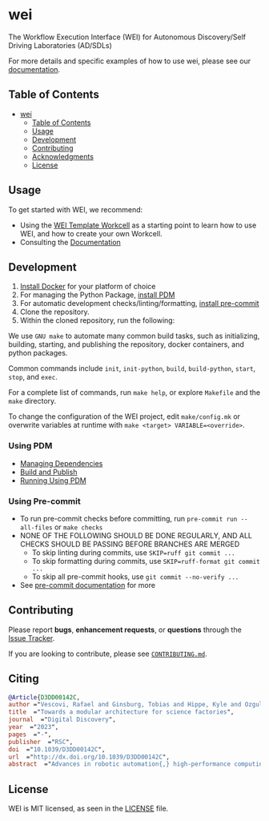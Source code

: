 # wei

<!-- TODO: Add badges -->
<!-- [![PyPI version](https://badge.fury.io/py/mdlearn.svg)](https://badge.fury.io/py/mdlearn) -->
<!-- [![Documentation Status](https://readthedocs.org/projects/mdlearn/badge/?version=latest)](https://mdlearn.readthedocs.io/en/latest/?badge=latest) -->

The Workflow Execution Interface (WEI) for Autonomous Discovery/Self Driving Laboratories (AD/SDLs)

For more details and specific examples of how to use wei, please see our [documentation](https://rpl-wei.readthedocs.io/en/latest/).

## Table of Contents
- [wei](#wei)
  - [Table of Contents](#table-of-contents)
  - [Usage](#usage)
  - [Development](#development)
  - [Contributing](#contributing)
  - [Acknowledgments](#acknowledgments)
  - [License](#license)

## Usage

To get started with WEI, we recommend:

- Using the [WEI Template Workcell](https://github.com/AD-SDL/wei_template_workcell) as a starting point to learn how to use WEI, and how to create your own Workcell.
- Consulting the [Documentation](https://rpl-wei.readthedocs.io/en/latest/index.html)

## Development

1. [Install Docker](https://docs.docker.com/engine/install/) for your platform of choice
2. For managing the Python Package, [install PDM](https://pdm-project.org/latest/#installation)
3. For automatic development checks/linting/formatting, [install pre-commit](https://pre-commit.com/)
4. Clone the repository.
5. Within the cloned repository, run the following:

We use `GNU make` to automate many common build tasks, such as initializing, building, starting, and publishing the repository, docker containers, and python packages.

Common commands include `init`, `init-python`, `build`, `build-python`, `start`, `stop`, and `exec`.

For a complete list of commands, run `make help`, or explore `Makefile` and the `make` directory.

To change the configuration of the WEI project, edit `make/config.mk` or overwrite variables at runtime with `make <target> VARIABLE=<override>`.

### Using PDM

- [Managing Dependencies](https://pdm-project.org/latest/usage/dependency/)
- [Build and Publish](https://pdm-project.org/latest/usage/publish/)
- [Running Using PDM](https://pdm-project.org/latest/usage/scripts/)

### Using Pre-commit

- To run pre-commit checks before committing, run `pre-commit run --all-files` or `make checks`
- NONE OF THE FOLLOWING SHOULD BE DONE REGULARLY, AND ALL CHECKS SHOULD BE PASSING BEFORE BRANCHES ARE MERGED
    - To skip linting during commits, use `SKIP=ruff git commit ...`
    - To skip formatting during commits, use `SKIP=ruff-format git commit ...`
    - To skip all pre-commit hooks, use `git commit --no-verify ...`
- See [pre-commit documentation](https://pre-commit.com) for more

## Contributing

Please report **bugs**, **enhancement requests**, or **questions** through the [Issue Tracker](https://github.com/AD-SDL/wei/issues).

If you are looking to contribute, please see [`CONTRIBUTING.md`](https://github.com/AD-SDL/wei/blob/main/CONTRIBUTING.md).


## Citing

```bibtex
@Article{D3DD00142C,
author ="Vescovi, Rafael and Ginsburg, Tobias and Hippe, Kyle and Ozgulbas, Doga and Stone, Casey and Stroka, Abraham and Butler, Rory and Blaiszik, Ben and Brettin, Tom and Chard, Kyle and Hereld, Mark and Ramanathan, Arvind and Stevens, Rick and Vriza, Aikaterini and Xu, Jie and Zhang, Qingteng and Foster, Ian",
title  ="Towards a modular architecture for science factories",
journal  ="Digital Discovery",
year  ="2023",
pages  ="-",
publisher  ="RSC",
doi  ="10.1039/D3DD00142C",
url  ="http://dx.doi.org/10.1039/D3DD00142C",
abstract  ="Advances in robotic automation{,} high-performance computing (HPC){,} and artificial intelligence (AI) encourage us to conceive of science factories: large{,} general-purpose computation- and AI-enabled self-driving laboratories (SDLs) with the generality and scale needed both to tackle large discovery problems and to support thousands of scientists. Science factories require modular hardware and software that can be replicated for scale and (re)configured to support many applications. To this end{,} we propose a prototype modular science factory architecture in which reconfigurable modules encapsulating scientific instruments are linked with manipulators to form workcells{,} that can themselves be combined to form larger assemblages{,} and linked with distributed computing for simulation{,} AI model training and inference{,} and related tasks. Workflows that perform sets of actions on modules can be specified{,} and various applications{,} comprising workflows plus associated computational and data manipulation steps{,} can be run concurrently. We report on our experiences prototyping this architecture and applying it in experiments involving 15 different robotic apparatus{,} five applications (one in education{,} two in biology{,} two in materials){,} and a variety of workflows{,} across four laboratories. We describe the reuse of modules{,} workcells{,} and workflows in different applications{,} the migration of applications between workcells{,} and the use of digital twins{,} and suggest directions for future work aimed at yet more generality and scalability. Code and data are available at https://ad-sdl.github.io/wei2023 and in the ESI."}
```

## License

WEI is MIT licensed, as seen in the [LICENSE](./LICENSE) file.
